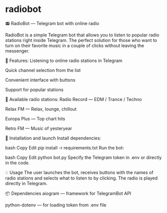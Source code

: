 # radiobot
📻 RadioBot — Telegram bot with online radio

RadioBot is a simple Telegram bot that allows you to listen to popular radio stations right inside Telegram. The perfect solution for those who want to turn on their favorite music in a couple of clicks without leaving the messenger.

🚀 Features:
Listening to online radio stations in Telegram

Quick channel selection from the list

Convenient interface with buttons

Support for popular stations

📡 Available radio stations:
Radio Record — EDM / Trance / Techno

Relax FM — Relax, lounge, chillout

Europa Plus — Top chart hits

Retro FM — Music of yesteryear

🔧 Installation and launch
Install dependencies:

bash
Copy
Edit
pip install -r requirements.txt
Run the bot:

bash
Copy
Edit
python bot.py
Specify the Telegram token in .env or directly in the code.

💡 Usage
The user launches the bot, receives buttons with the names of radio stations and selects what to listen to by clicking. The radio is played directly in Telegram.

📦 Dependencies
aiogram — framework for TelegramBot API

python-dotenv — for loading token from .env file
